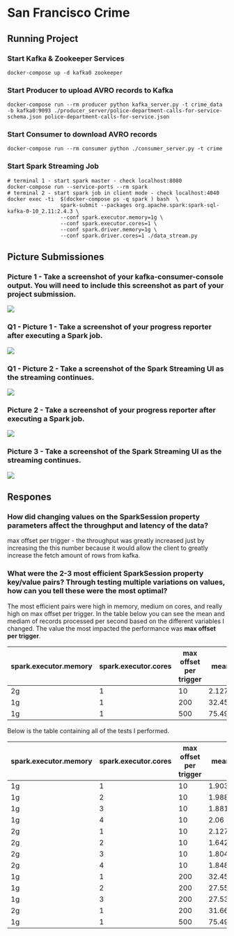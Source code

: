 # San Francisco Crime

## Running Project

### Start Kafka & Zookeeper Services

```
docker-compose up -d kafka0 zookeeper
```

### Start Producer to upload AVRO records to Kafka

```
docker-compose run --rm producer python kafka_server.py -t crime_data -b kafka0:9093 ./producer_server/police-department-calls-for-service-schema.json police-department-calls-for-service.json
```

### Start Consumer to download AVRO records

```
docker-compose run --rm consumer python ./consumer_server.py -t crime
```

### Start Spark Streaming Job 

```
# terminal 1 - start spark master - check localhost:8080
docker-compose run --service-ports --rm spark
# terminal 2 - start spark job in client mode - check localhost:4040
docker exec -ti  $(docker-compose ps -q spark ) bash  \
                 spark-submit --packages org.apache.spark:spark-sql-kafka-0-10_2.11:2.4.3 \
                 --conf spark.executor.memory=1g \
                 --conf spark.executor.cores=1 \
                 --conf spark.driver.memory=1g \
                 --conf spark.driver.cores=1 ./data_stream.py
```

## Picture Submissiones

### Picture 1 - Take a screenshot of your kafka-consumer-console output. You will need to include this screenshot as part of your project submission.

![](images/consumer_logs.png)

### Q1 - Picture 1 - Take a screenshot of your progress reporter after executing a Spark job.

![](images/q1_result.png)

### Q1 - Picture 2 - Take a screenshot of the Spark Streaming UI as the streaming continues.

![](images/q1_progress.png)

### Picture 2 - Take a screenshot of your progress reporter after executing a Spark job.

![](images/progress_report.png)

### Picture 3 - Take a screenshot of the Spark Streaming UI as the streaming continues.

![](images/ui.png)

## Respones

### How did changing values on the SparkSession property parameters affect the throughput and latency of the data?

max offset per trigger - the throughput was greatly increased just by increasing the this number because it would allow the client to greatly increase the fetch amount of rows from kafka.

### What were the 2-3 most efficient SparkSession property key/value pairs? Through testing multiple variations on values, how can you tell these were the most optimal?

The most efficient pairs were high in memory, medium on cores, and really high on max offset per trigger. In the table below you can see the mean and mediam of records processed per second based on the different variables I changed. The value the most impacted the performance was **max offset per trigger**.

| spark.executor.memory | spark.executor.cores | max offset per trigger | mean   | median |
|-----------------------|----------------------|------------------------|--------|--------|
| 2g                    | 1                    | 10                     | 2.1279 | 2.3315 |
| 1g                    | 1                    | 200                    | 32.45  | 36.28  |
| 1g                    | 1                    | 500                    | 75.49  | 78.38  |


Below is the table containing all of the tests I performed.

| spark.executor.memory | spark.executor.cores | max offset per trigger | mean   | median |
|-----------------------|----------------------|------------------------|--------|--------|
| 1g                    | 1                    | 10                     | 1.903  | 2.018  |
| 1g                    | 2                    | 10                     | 1.9881 | 2.11   |
| 1g                    | 3                    | 10                     | 1.8813 | 2.0359 |
| 1g                    | 4                    | 10                     | 2.06   | 2.316  |
| 2g                    | 1                    | 10                     | 2.1279 | 2.3315 |
| 2g                    | 2                    | 10                     | 1.6425 | 1.7528 |
| 2g                    | 3                    | 10                     | 1.8041 | 1.8723 |
| 2g                    | 4                    | 10                     | 1.8484 | 2.0739 |
| 1g                    | 1                    | 200                    | 32.45  | 36.28  |
| 1g                    | 2                    | 200                    | 27.55  | 31.08  |
| 1g                    | 3                    | 200                    | 27.53  | 32.24  |
| 2g                    | 1                    | 200                    | 31.66  | 34.41  |
| 1g                    | 1                    | 500                    | 75.49  | 78.38  |

